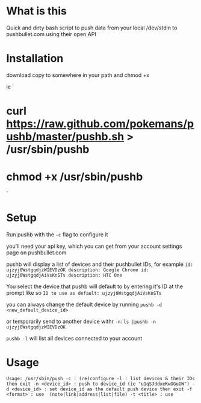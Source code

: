 What is this
======
Quick and dirty bash script to push data from your local /dev/stdin to pushbullet.com using their open API

Installation
======
download
copy to somewhere in your path and chmod +x

ie
`
# curl https://raw.github.com/pokemans/pushb/master/pushb.sh > /usr/sbin/pushb
# chmod +x /usr/sbin/pushb
`

Setup
======
Run pushb with the `-c` flag to configure it

you'll need your api key, which you can get from your account settings page on pushbullet.com

pushb will display a list of devices and their pushbullet IDs, for example
`
id: ujzyj0WstgqdjzWIEVDzOK description: Google Chrome
id: ujzyj0WstgqdjAiVsKnSTs description: HTC One
`

You select the device that pushb will default to by entering it's ID at the prompt like so
`
ID to use as default: ujzyj0WstgqdjAiVsKnSTs
`

you can always change the default device by running
`
pushb -d <new_default_device_id>
`

or temporarily send to another device withr `-n`:
`
ls |pushb -n ujzyj0WstgqdjzWIEVDzOK
`

`pushb -l` will list all devices connected to your account

Usage
======
`
Usage: /usr/sbin/push
 -c : (re)configure
 -l : list devices & their IDs then exit
 -n <device_id> : push to device_id (ie "u1qSJddxeKwOGuGW")
 -d <device_id> : set device_id as the default push device then exit
 -f <format> : use  (note|link|address|list|file)
 -t <title> : use
`
